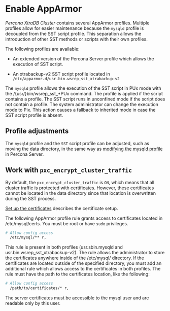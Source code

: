 # Enable AppArmor

*Percona XtraDB Cluster* contains several AppArmor profiles. Multiple profiles allow for easier maintenance because the `mysqld` profile is decoupled from the SST script profile. This separation allows the introduction of other SST methods or scripts with their own profiles.

The following profiles are available:

* An extended version of the Percona Server profile which allows the execution of SST script.

* An xtrabackup-v2 SST script profile located in ``/etc/apparmor.d/usr.bin.wsrep_sst_xtrabackup-v2``

The `mysqld` profile allows the execution of the SST script in PUx mode with the /{usr/}bin/wsrep_sst_\*PUx command. The profile is applied if the script contains a profile. The SST script runs in unconfined mode if the script does not contain a profile. The system administrator can change the execution mode to Pix. This action causes a fallback to inherited mode in case the SST script profile is absent.

## Profile adjustments

The `mysqld` profile and the `SST` script profile can be adjusted, such as moving the data directory, in the same way as [modifying the mysqld profile](https://www.percona.com/doc/percona-server/LATEST/security/apparmor.html#modify-mysqld)  in Percona Server.

## Work with `pxc_encrypt_cluster_traffic`

By default, the `pxc_encrypt_cluster_traffic` is `ON`, which means that all cluster traffic is protected with certificates. However, these certificates cannot be located in the data directory since that location is overwritten during the SST process.

[Set up the certificates](https://www.percona.com/doc/percona-xtradb-cluster/8.0/encrypt-traffic.html#encrypt-replication) describes the certificate setup.

The following AppArmor profile rule grants access to certificates located in /etc/mysql/certs. You must be root or have `sudo` privileges.

```{.bash data-prompt="#"}
# Allow config access
  /etc/mysql/** r,
```

This rule is present in both profiles (usr.sbin.mysqld and usr.bin.wsrep_sst_xtrabackup-v2). The rule allows the administrator to store the certificates anywhere inside of the /etc/mysql/ directory. If the certificates are located outside of the specified directory, you must add an additional rule which allows access to the certificates in both profiles. The rule must have the path to the certificates location, like the following:

```{.bash data-prompt="#"}
# Allow config access
  /path/to/certificates/* r,
```

The server certificates must be accessible to the mysql user and are readable only by this user.
